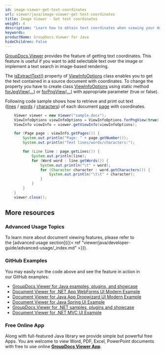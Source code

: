 ```yaml
---
id: image-viewer-get-text-coordinates
url: viewer/java/image-viewer-get-text-coordinates
title: Image Viewer - Get text coordinates
weight: 4
description: "Learn how to obtain text coordinates when viewing your documents with Image Viewer by GroupDocs and place text over rendered document page image."
keywords: 
productName: GroupDocs.Viewer for Java
hideChildren: False
---
```

[GroupDocs.Viewer](https://products.groupdocs.com/viewer) provides the feature of getting text coordinates. This feature is useful if you want to add selectable text over the image or implement a text search in image-based rendering. 

The [isExtractText()](https://apireference.groupdocs.com/viewer/java/com.groupdocs.viewer.options/ViewInfoOptions#isExtractText()) property of [ViewInfoOptions](https://apireference.groupdocs.com/viewer/java/com.groupdocs.viewer.options/ViewInfoOptions) class enables you to get the text contained in a source document with coordinates. To change the property you have to create class [ViewInfoOptions](https://apireference.groupdocs.com/viewer/java/com.groupdocs.viewer.options/ViewInfoOptions) using static method [forJpgView(...)](https://apireference.groupdocs.com/viewer/java/com.groupdocs.viewer.options/ViewInfoOptions#forJpgView(boolean)) or [forPngView(...)](https://apireference.groupdocs.com/viewer/java/com.groupdocs.viewer.options/ViewInfoOptions#forPngView(boolean)) with appropriate parameter (true or false).

Following code sample shows how to retrieve and print out text ([lines](https://apireference.groupdocs.com/viewer/java/com.groupdocs.viewer.results/Page#getLines()) / [words](https://apireference.groupdocs.com/viewer/java/com.groupdocs.viewer.results/Line#getWords()) / [characters](https://apireference.groupdocs.com/viewer/java/com.groupdocs.viewer.results/Word#getCharacters())) of each document [page](https://apireference.groupdocs.com/viewer/java/com.groupdocs.viewer.results/Page) with coordinates.

```java
    Viewer viewer = new Viewer("sample.docx");
    ViewInfoOptions viewInfoOptions = ViewInfoOptions.forPngView(true);
    ViewInfo viewInfo = viewer.getViewInfo(viewInfoOptions);

    for (Page page : viewInfo.getPages()) {
        System.out.println("Page: " + page.getNumber());
        System.out.println("Text lines/words/characters:");

        for (Line line : page.getLines()) {
            System.out.println(line);
            for (Word word : line.getWords()) {
                System.out.println("\t" + word);
                for (Character character : word.getCharacters()) {
                    System.out.println("\t\t" + character);
                }
            }
        }
    }
    viewer.close();
```

## More resources
### Advanced Usage Topics
To learn more about document viewing features, please refer to the [advanced usage section]({{< ref "viewer/java/developer-guide/advanced-usage/_index.md" >}}).

### GitHub Examples
You may easily run the code above and see the feature in action in our GitHub examples:
*   [GroupDocs.Viewer for Java examples, plugins, and showcase](https://github.com/groupdocs-viewer/GroupDocs.Viewer-for-Java)
*   [Document Viewer for .NET App WebForms UI Modern Example](https://github.com/groupdocs-viewer/GroupDocs.Viewer-for-Java-WebForms)    
*   [Document Viewer for Java App Dropwizard UI Modern Example](https://github.com/groupdocs-viewer/GroupDocs.Viewer-for-Java-Dropwizard)    
*   [Document Viewer for Java Spring UI Example](https://github.com/groupdocs-viewer/GroupDocs.Viewer-for-Java-Spring)
*   [GroupDocs.Viewer for .NET samples, plugins and showcase](https://github.com/groupdocs-viewer/GroupDocs.Viewer-for-.NET)
*   [Document Viewer for .NET MVC UI Example](https://github.com/groupdocs-viewer/GroupDocs.Viewer-for-Java-MVC)     

### Free Online App
Along with full-featured Java library we provide simple but powerful free Apps.
You are welcome to view Word, PDF, Excel, PowerPoint documents with free to use online **[GroupDocs Viewer App](https://products.groupdocs.app/viewer)**.
